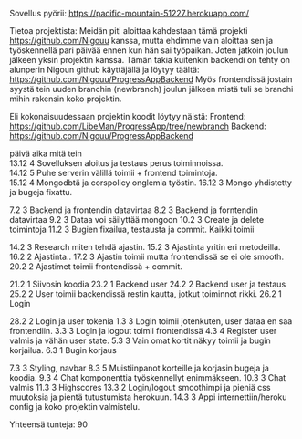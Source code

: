 Sovellus pyörii: https://pacific-mountain-51227.herokuapp.com/

Tietoa projektista: Meidän piti aloittaa kahdestaan tämä projekti https://github.com/Nigouu kanssa, mutta ehdimme vain aloittaa sen ja työskennellä pari päivää ennen kun hän sai työpaikan. Joten jatkoin joulun jälkeen yksin projektin kanssa. Tämän takia kuitenkin backendi on tehty on alunperin Nigoun github käyttäjällä ja löytyy täältä: https://github.com/Nigouu/ProgressAppBackend
Myös frontendissä jostain syystä tein uuden branchin (newbranch) joulun jälkeen mistä tuli se branchi mihin rakensin koko projektin.

Eli kokonaisuudessaan projektin koodit löytyy näistä:
Frontend: https://github.com/LibeMan/ProgressApp/tree/newbranch
Backend: https://github.com/Nigouu/ProgressAppBackend

päivä	  aika	  mitä tein<br />
13.12	  4 	    Sovelluksen aloitus ja testaus perus toiminnoissa.<br />
14.12	  5	      Puhe serverin välillä toimii + frontend toimintoja.<br />
15.12	  4 	    Mongodbtä ja corspolicy onglemia työstin.
16.12	  3	      Mongo yhdistetty ja bugeja fixattu.

7.2	    3	      Backend ja frontendin datavirtaa
8.2	    3	      Backend ja forntendin datavirtaa 
9.2	    3	      Dataa voi säilyttää mongoon
10.2	  3	      Create ja delete toimintoja
11.2 	  3	      Bugien fixailua, testausta ja commit. Kaikki toimii

14.2	  3	      Research miten tehdä ajastin.
15.2	  3	      Ajastinta yritin eri metodeilla.
16.2	  2	      Ajastinta..
17.2	  3	      Ajastin toimii mutta frontendissä se ei ole smooth.
20.2	  2	      Ajastimet toimii frontendissä + commit.

21.2	  1	      Siivosin koodia
23.2	  1	      Backend user
24.2	  2	      Backend user ja testaus
25.2	  2	      User toimii backendissä restin kautta, jotkut toiminnot rikki.
26.2	  1	      Login

28.2	  2	      Login ja user tokenia
1.3	    3	      Login toimii jotenkuten, user dataa en saa frontendiin.
3.3	    3	      Login ja logout toimii frontendissä
4.3	    4	      Register user valmis ja vähän user state.
5.3	    3	      Vain omat kortit näkyy toimii ja bugin korjailua.
6.3	    1	      Bugin korjaus

7.3	    3	      Styling, navbar
8.3	    5	      Muistiinpanot korteille ja korjasin bugeja ja koodia.
9.3	    4	      Chat komponenttia työskennellyt enimmäkseen.
10.3	  3	      Chat valmis
11.3	  3	      Highscores
13.3	  2	      Login/logout smoothimpi ja pieniä css muutoksia ja pientä tutustumista herokuun.
14.3    3       Appi internettiin/heroku config ja koko projektin valmistelu.

Yhteensä tunteja: 90
